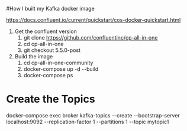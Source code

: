 #How I built my Kafka docker image

https://docs.confluent.io/current/quickstart/cos-docker-quickstart.html

1.  Get the confluent version
    1.  git clone https://github.com/confluentinc/cp-all-in-one
    1.  cd cp-all-in-one
    1.  git checkout 5.5.0-post
1.  Build the image
    1.  cd cp-all-in-one-community
    1.  docker-compose up -d --build
    1.  docker-compose ps
    
    
# Create the Topics
docker-compose exec broker kafka-topics --create --bootstrap-server localhost:9092 --replication-factor 1 --partitions 1 --topic mytopic1
